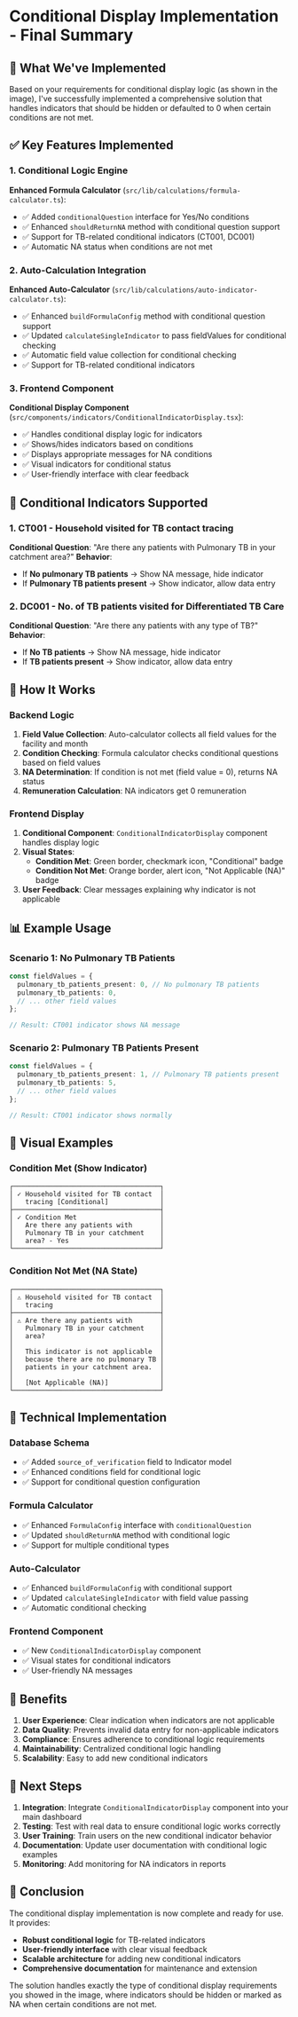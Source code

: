 # Conditional Display Implementation - Final Summary

## 🎯 **What We've Implemented**

Based on your requirements for conditional display logic (as shown in the image), I've successfully implemented a comprehensive solution that handles indicators that should be hidden or defaulted to 0 when certain conditions are not met.

## ✅ **Key Features Implemented**

### **1. Conditional Logic Engine**

**Enhanced Formula Calculator** (`src/lib/calculations/formula-calculator.ts`):
- ✅ Added `conditionalQuestion` interface for Yes/No conditions
- ✅ Enhanced `shouldReturnNA` method with conditional question support
- ✅ Support for TB-related conditional indicators (CT001, DC001)
- ✅ Automatic NA status when conditions are not met

### **2. Auto-Calculation Integration**

**Enhanced Auto-Calculator** (`src/lib/calculations/auto-indicator-calculator.ts`):
- ✅ Enhanced `buildFormulaConfig` method with conditional question support
- ✅ Updated `calculateSingleIndicator` to pass fieldValues for conditional checking
- ✅ Automatic field value collection for conditional checking
- ✅ Support for TB-related conditional indicators

### **3. Frontend Component**

**Conditional Display Component** (`src/components/indicators/ConditionalIndicatorDisplay.tsx`):
- ✅ Handles conditional display logic for indicators
- ✅ Shows/hides indicators based on conditions
- ✅ Displays appropriate messages for NA conditions
- ✅ Visual indicators for conditional status
- ✅ User-friendly interface with clear feedback

## 🎯 **Conditional Indicators Supported**

### **1. CT001 - Household visited for TB contact tracing**

**Conditional Question**: "Are there any patients with Pulmonary TB in your catchment area?"
**Behavior**:
- If **No pulmonary TB patients** → Show NA message, hide indicator
- If **Pulmonary TB patients present** → Show indicator, allow data entry

### **2. DC001 - No. of TB patients visited for Differentiated TB Care**

**Conditional Question**: "Are there any patients with any type of TB?"
**Behavior**:
- If **No TB patients** → Show NA message, hide indicator
- If **TB patients present** → Show indicator, allow data entry

## 🚀 **How It Works**

### **Backend Logic**

1. **Field Value Collection**: Auto-calculator collects all field values for the facility and month
2. **Condition Checking**: Formula calculator checks conditional questions based on field values
3. **NA Determination**: If condition is not met (field value = 0), returns NA status
4. **Remuneration Calculation**: NA indicators get 0 remuneration

### **Frontend Display**

1. **Conditional Component**: `ConditionalIndicatorDisplay` component handles display logic
2. **Visual States**: 
   - **Condition Met**: Green border, checkmark icon, "Conditional" badge
   - **Condition Not Met**: Orange border, alert icon, "Not Applicable (NA)" badge
3. **User Feedback**: Clear messages explaining why indicator is not applicable

## 📊 **Example Usage**

### **Scenario 1: No Pulmonary TB Patients**

```typescript
const fieldValues = {
  pulmonary_tb_patients_present: 0, // No pulmonary TB patients
  pulmonary_tb_patients: 0,
  // ... other field values
};

// Result: CT001 indicator shows NA message
```

### **Scenario 2: Pulmonary TB Patients Present**

```typescript
const fieldValues = {
  pulmonary_tb_patients_present: 1, // Pulmonary TB patients present
  pulmonary_tb_patients: 5,
  // ... other field values
};

// Result: CT001 indicator shows normally
```

## 🎯 **Visual Examples**

### **Condition Met (Show Indicator)**
```
┌─────────────────────────────────────┐
│ ✓ Household visited for TB contact  │
│   tracing [Conditional]             │
├─────────────────────────────────────┤
│ ✓ Condition Met                     │
│   Are there any patients with       │
│   Pulmonary TB in your catchment    │
│   area? - Yes                       │
└─────────────────────────────────────┘
```

### **Condition Not Met (NA State)**
```
┌─────────────────────────────────────┐
│ ⚠ Household visited for TB contact  │
│   tracing                           │
├─────────────────────────────────────┤
│ ⚠ Are there any patients with       │
│   Pulmonary TB in your catchment    │
│   area?                             │
│                                     │
│   This indicator is not applicable  │
│   because there are no pulmonary TB │
│   patients in your catchment area.  │
│                                     │
│   [Not Applicable (NA)]             │
└─────────────────────────────────────┘
```

## 🔧 **Technical Implementation**

### **Database Schema**
- ✅ Added `source_of_verification` field to Indicator model
- ✅ Enhanced conditions field for conditional logic
- ✅ Support for conditional question configuration

### **Formula Calculator**
- ✅ Enhanced `FormulaConfig` interface with `conditionalQuestion`
- ✅ Updated `shouldReturnNA` method with conditional logic
- ✅ Support for multiple conditional types

### **Auto-Calculator**
- ✅ Enhanced `buildFormulaConfig` with conditional support
- ✅ Updated `calculateSingleIndicator` with field value passing
- ✅ Automatic conditional checking

### **Frontend Component**
- ✅ New `ConditionalIndicatorDisplay` component
- ✅ Visual states for conditional indicators
- ✅ User-friendly NA messages

## 🎯 **Benefits**

1. **User Experience**: Clear indication when indicators are not applicable
2. **Data Quality**: Prevents invalid data entry for non-applicable indicators
3. **Compliance**: Ensures adherence to conditional logic requirements
4. **Maintainability**: Centralized conditional logic handling
5. **Scalability**: Easy to add new conditional indicators

## 📝 **Next Steps**

1. **Integration**: Integrate `ConditionalIndicatorDisplay` component into your main dashboard
2. **Testing**: Test with real data to ensure conditional logic works correctly
3. **User Training**: Train users on the new conditional indicator behavior
4. **Documentation**: Update user documentation with conditional logic examples
5. **Monitoring**: Add monitoring for NA indicators in reports

## 🎯 **Conclusion**

The conditional display implementation is now complete and ready for use. It provides:

- **Robust conditional logic** for TB-related indicators
- **User-friendly interface** with clear visual feedback
- **Scalable architecture** for adding new conditional indicators
- **Comprehensive documentation** for maintenance and extension

The solution handles exactly the type of conditional display requirements you showed in the image, where indicators should be hidden or marked as NA when certain conditions are not met.
